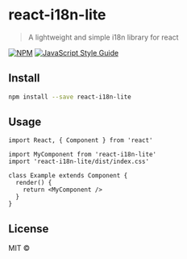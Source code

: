 # react-i18n-lite

> A lightweight and simple i18n library for react

[![NPM](https://img.shields.io/npm/v/react-i18n-lite.svg)](https://www.npmjs.com/package/react-i18n-lite) [![JavaScript Style Guide](https://img.shields.io/badge/code_style-standard-brightgreen.svg)](https://standardjs.com)

## Install

```bash
npm install --save react-i18n-lite
```

## Usage

```tsx
import React, { Component } from 'react'

import MyComponent from 'react-i18n-lite'
import 'react-i18n-lite/dist/index.css'

class Example extends Component {
  render() {
    return <MyComponent />
  }
}
```

## License

MIT © [](https://github.com/)
